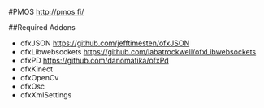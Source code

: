 #PMOS
http://pmos.fi/

##Required Addons

- ofxJSON https://github.com/jefftimesten/ofxJSON
- ofxLibwebsockets https://github.com/labatrockwell/ofxLibwebsockets
- ofxPD https://github.com/danomatika/ofxPd
- ofxKinect
- ofxOpenCv
- ofxOsc
- ofxXmlSettings
